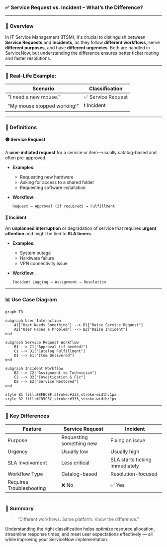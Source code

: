 ### ✅ Service Request vs. Incident – What’s the Difference?

---

### 📌 Overview

In IT Service Management (ITSM), it's crucial to distinguish between **Service Requests** and **Incidents**, as they follow **different workflows**, serve **different purposes**, and have **different urgencies**. Both are handled in ServiceNow, but understanding the difference ensures better ticket routing and faster resolutions.

---

### 🔄 Real-Life Example:

| Scenario                             | Classification     |
|--------------------------------------|---------------------|
| "I need a new mouse."                | ✅ Service Request  |
| "My mouse stopped working!"          | ❗ Incident          |

---

### 🧰 Definitions

#### 🟢 Service Request
A **user-initiated request** for a service or item—usually catalog-based and often pre-approved.

- **Examples**: 
  - Requesting new hardware
  - Asking for access to a shared folder
  - Requesting software installation

- **Workflow**:
  ```
  Request → Approval (if required) → Fulfillment
  ```

#### 🔴 Incident
An **unplanned interruption** or degradation of service that requires **urgent attention** and might be tied to **SLA timers**.

- **Examples**:
  - System outage
  - Hardware failure
  - VPN connectivity issue

- **Workflow**:
  ```
  Incident Logging → Assignment → Resolution
  ```

---

### 📊 Use Case Diagram

```mermaid
graph TD

subgraph User Interaction
    A1["User Needs Something"] --> B1["Raise Service Request"]
    A2["User Faces a Problem"] --> B2["Raise Incident"]
end

subgraph Service Request Workflow
    B1 --> C1["Approval (if needed)"]
    C1 --> D1["Catalog Fulfillment"]
    D1 --> E1["Item Delivered"]
end

subgraph Incident Workflow
    B2 --> C2["Assignment to Technician"]
    C2 --> D2["Investigation & Fix"]
    D2 --> E2["Service Restored"]
end

style B1 fill:#8FBC8F,stroke:#333,stroke-width:1px
style B2 fill:#CD5C5C,stroke:#333,stroke-width:1px
```

---

### 🧠 Key Differences

| Feature                  | Service Request                      | Incident                          |
|--------------------------|--------------------------------------|-----------------------------------|
| Purpose                  | Requesting something new             | Fixing an issue                   |
| Urgency                  | Usually low                          | Usually high                      |
| SLA Involvement          | Less critical                        | SLA starts ticking immediately    |
| Workflow Type            | Catalog-based                        | Resolution-focused                |
| Requires Troubleshooting | ❌ No                                 | ✅ Yes                             |

---

### 📎 Summary

> “Different workflows. Same platform. Know the difference.”

Understanding the right classification helps optimize resource allocation, streamline response times, and meet user expectations effectively — all while improving your ServiceNow implementation.
